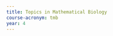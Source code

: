 ```yaml
---
title: Topics in Mathematical Biology
course-acronym: tmb
year: 4
---
```


<!-- Remove this comment and add a summary! -->

<!-- **Main topics**: -->